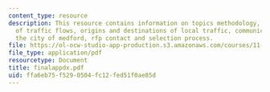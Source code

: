 ```yaml
---
content_type: resource
description: This resource contains information on topics methodology, distribution
  of traffic flows, origins and destinations of local traffic, communication with
  the city of medford, rfp contact and selection process.
file: https://ol-ocw-studio-app-production.s3.amazonaws.com/courses/11-360-community-growth-and-land-use-planning-fall-2006/ffa6eb75f5290504fc12fed51f0ae85d_finalappdx.pdf
file_type: application/pdf
resourcetype: Document
title: finalappdx.pdf
uid: ffa6eb75-f529-0504-fc12-fed51f0ae85d
---
```

